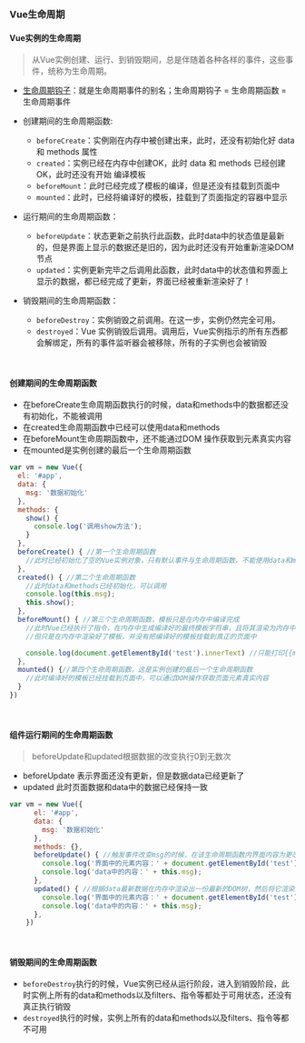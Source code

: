 ### Vue生命周期

#### Vue实例的生命周期
> 从Vue实例创建、运行、到销毁期间，总是伴随着各种各样的事件，这些事件，统称为生命周期。

- [生命周期钩子](https://cn.vuejs.org/v2/api/#选项-生命周期钩子)：就是生命周期事件的别名；生命周期钩子 = 生命周期函数 = 生命周期事件
- 创建期间的生命周期函数:
  + `beforeCreate`：实例刚在内存中被创建出来，此时，还没有初始化好 data 和 methods 属性
  + `created`：实例已经在内存中创建OK，此时 data 和 methods 已经创建OK，此时还没有开始 编译模板
  + `beforeMount`：此时已经完成了模板的编译，但是还没有挂载到页面中
  + `mounted`：此时，已经将编译好的模板，挂载到了页面指定的容器中显示

- 运行期间的生命周期函数：
  + `beforeUpdate`：状态更新之前执行此函数，此时data中的状态值是最新的，但是界面上显示的数据还是旧的，因为此时还没有开始重新渲染DOM节点
  + `updated`：实例更新完毕之后调用此函数，此时data中的状态值和界面上显示的数据，都已经完成了更新，界面已经被重新渲染好了！

- 销毁期间的生命周期函数：
  + `beforeDestroy`：实例销毁之前调用。在这一步，实例仍然完全可用。
  + `destroyed`：Vue 实例销毁后调用。调用后，Vue实例指示的所有东西都会解绑定，所有的事件监听器会被移除，所有的子实例也会被销毁

</br>

#### 创建期间的生命周期函数
- 在beforeCreate生命周期函数执行的时候，data和methods中的数据都还没有初始化，不能被调用
- 在created生命周期函数中已经可以使用data和methods
- 在beforeMount生命周期函数中，还不能通过DOM 操作获取到元素真实内容
- 在mounted是实例创建的最后一个生命周期函数

```js
var vm = new Vue({
  el: '#app',
  data: {
    msg: '数据初始化'
  },
  methods: {
    show() {
      console.log('调用show方法');
    }
  },
  beforeCreate() { //第一个生命周期函数
    //此时已经初始化了空的Vue实例对象，只有默认事件与生命周期函数，不能使用data和methods
  },
  created() { //第二个生命周期函数
    //此时data和methods已经初始化，可以调用
    console.log(this.msg);
    this.show();
  },
  beforeMount() { //第三个生命周期函数，模板只是在内存中编译完成
    //此时Vue已经执行了指令，在内存中生成编译好的最终模板字符串，且将其渲染为内存中的DOM，
    //但只是在内存中渲染好了模板，并没有把编译好的模板挂载到真正的页面中

    console.log(document.getElementById('test').innerText) //只能打印{{msg}}，页面元素还没有被替换
  },
  mounted() {//第四个生命周期函数，这是实例创建的最后一个生命周期函数
    //此时编译好的模板已经挂载到页面中，可以通过DOM操作获取页面元素真实内容
  }
})
```

</br>

#### 组件运行期间的生命周期函数
> beforeUpdate和updated根据数据的改变执行0到无数次

- beforeUpdate 表示界面还没有更新，但是数据data已经更新了
- updated 此时页面数据和data中的数据已经保持一致

```js
var vm = new Vue({
      el: '#app',
      data: {
        msg: '数据初始化'
      },
      methods: {},
      beforeUpdate() { //触发事件改变msg的时候，在该生命周期函数内界面内容为更改前，data中内容为更改后
        console.log('界面中的元素内容：' + document.getElementById('test').innerText);
        console.log('data中的内容：' + this.msg);
      },
      updated() { //根据data最新数据在内存中渲染出一份最新的DOM树，然后将它渲染到了真实页面中，此时已经完成了Model到View的更新
        console.log('界面中的元素内容：' + document.getElementById('test').innerText);
        console.log('data中的内容：' + this.msg);
      },
    })
```

</br>

#### 销毁期间的生命周期函数
- `beforeDestroy`执行的时候，Vue实例已经从运行阶段，进入到销毁阶段，此时实例上所有的data和methods以及filters、指令等都处于可用状态，还没有真正执行销毁
- `destroyed`执行的时候，实例上所有的data和methods以及filters、指令等都不可用